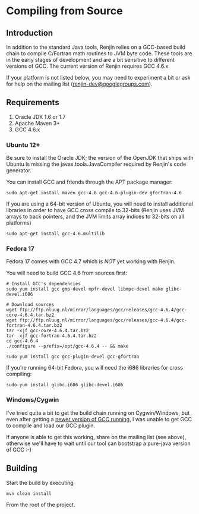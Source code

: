 
Compiling from Source
=====================

Introduction
------------

In addition to the standard Java tools, Renjin relies on a GCC-based
build chain to compile C/Fortran math routines to JVM byte code.
These tools are in the early stages of development and are a bit
sensitive to different versions of GCC. The current version of Renjin
requires GCC 4.6.x.

If your platform is not listed below, you may need to experiment a
bit or ask for help on the mailing list (renjin-dev@googlegroups.com).

Requirements
------------
1. Oracle JDK 1.6 or 1.7
2. Apache Maven 3+
3. GCC 4.6.x

### Ubuntu 12+

Be sure to install the Oracle JDK; the version of the OpenJDK that ships
with Ubuntu is missing the javax.tools.JavaCompiler required
by Renjin's code generator.

You can install GCC and friends through the APT package manager:

    sudo apt-get install maven gcc-4.6 gcc-4.6-plugin-dev gfortran-4.6

If you are using a 64-bit version of Ubuntu, you will need to
install additional libraries in order to have GCC cross compile
to 32-bits (Renjin uses JVM arrays to back pointers, and the JVM
limits array indices to 32-bits on all platforms)

    sudo apt-get install gcc-4.6.multilib


### Fedora 17

Fedora 17 comes with GCC 4.7 which is *NOT* yet working with Renjin.

You will need to build GCC 4.6 from sources first:

    # Install GCC's dependencies
    sudo yum install gcc gmp-devel mpfr-devel libmpc-devel make glibc-devel.i686

    # Download sources
    wget ftp://ftp.nluug.nl/mirror/languages/gcc/releases/gcc-4.6.4/gcc-core-4.6.4.tar.bz2
    wget ftp://ftp.nluug.nl/mirror/languages/gcc/releases/gcc-4.6.4/gcc-fortran-4.6.4.tar.bz2
    tar -xjf gcc-core-4.6.4.tar.bz2
    tar -xjf gcc-fortran-4.6.4.tar.bz2
    cd gcc-4.6.4
    ./configure --prefix=/opt/gcc-4.6.4 -- && make

    sudo yum install gcc gcc-plugin-devel gcc-gfortran

If you're running 64-bit Fedora, you will need the i686 libraries
for cross compiling:

    sudo yum install glibc.i686 glibc-devel.i686

### Windows/Cygwin

I've tried quite a bit to get the build chain running on Cygwin/Windows,
but even after getting a [newer version of GCC running](http://cygwin.wikia.com/wiki/How_to_install_a_newer_version_of_GCC), I was unable
to get GCC to compile and load our GCC plugin.

If anyone is able to get this working, share on the mailing list (see above), otherwise
we'll have to wait until our tool can bootstrap a pure-java version of GCC :-)

Building
--------

Start the build by executing

    mvn clean install

From the root of the project.
